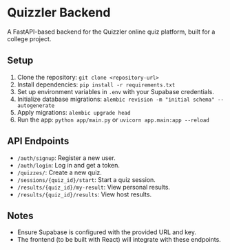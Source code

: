 # Quizzler Backend

A FastAPI-based backend for the Quizzler online quiz platform, built for a college project.

## Setup

1. Clone the repository: `git clone <repository-url>`
2. Install dependencies: `pip install -r requirements.txt`
3. Set up environment variables in `.env` with your Supabase credentials.
4. Initialize database migrations: `alembic revision -m "initial schema" --autogenerate`
5. Apply migrations: `alembic upgrade head`
6. Run the app: `python app/main.py` or `uvicorn app.main:app --reload`

## API Endpoints

- `/auth/signup`: Register a new user.
- `/auth/login`: Log in and get a token.
- `/quizzes/`: Create a new quiz.
- `/sessions/{quiz_id}/start`: Start a quiz session.
- `/results/{quiz_id}/my-result`: View personal results.
- `/results/{quiz_id}/results`: View host results.

## Notes

- Ensure Supabase is configured with the provided URL and key.
- The frontend (to be built with React) will integrate with these endpoints.
